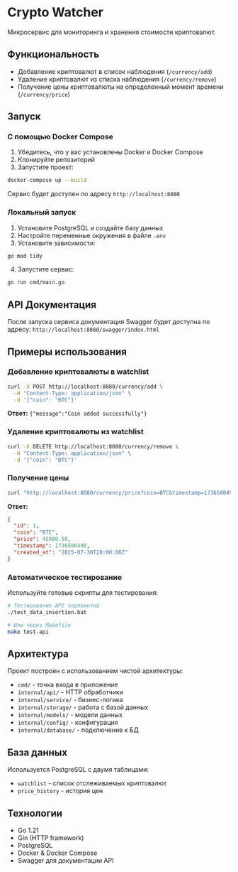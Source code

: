 # Crypto Watcher

Микросервис для мониторинга и хранения стоимости криптовалют.

## Функциональность

- Добавление криптовалют в список наблюдения (`/currency/add`)
- Удаление криптовалют из списка наблюдения (`/currency/remove`)
- Получение цены криптовалюты на определенный момент времени (`/currency/price`)

## Запуск

### С помощью Docker Compose

1. Убедитесь, что у вас установлены Docker и Docker Compose
2. Клонируйте репозиторий
3. Запустите проект:

```bash
docker-compose up --build
```

Сервис будет доступен по адресу `http://localhost:8080`

### Локальный запуск

1. Установите PostgreSQL и создайте базу данных
2. Настройте переменные окружения в файле `.env`
3. Установите зависимости:

```bash
go mod tidy
```

4. Запустите сервис:

```bash
go run cmd/main.go
```

## API Документация

После запуска сервиса документация Swagger будет доступна по адресу:
`http://localhost:8080/swagger/index.html`

## Примеры использования

### Добавление криптовалюты в watchlist

```bash
curl -X POST http://localhost:8080/currency/add \
  -H "Content-Type: application/json" \
  -d '{"coin": "BTC"}'
```

**Ответ:** `{"message":"Coin added successfully"}`

### Удаление криптовалюты из watchlist

```bash
curl -X DELETE http://localhost:8080/currency/remove \
  -H "Content-Type: application/json" \
  -d '{"coin": "BTC"}'
```

### Получение цены

```bash
curl "http://localhost:8080/currency/price?coin=BTC&timestamp=1736500490"
```

**Ответ:**
```json
{
  "id": 1,
  "coin": "BTC",
  "price": 45000.50,
  "timestamp": 1736500490,
  "created_at": "2025-07-30T20:00:00Z"
}
```

### Автоматическое тестирование

Используйте готовые скрипты для тестирования:

```bash
# Тестирование API эндпоинтов
./test_data_insertion.bat

# Или через Makefile
make test-api
```

## Архитектура

Проект построен с использованием чистой архитектуры:

- `cmd/` - точка входа в приложение
- `internal/api/` - HTTP обработчики
- `internal/service/` - бизнес-логика
- `internal/storage/` - работа с базой данных
- `internal/models/` - модели данных
- `internal/config/` - конфигурация
- `internal/database/` - подключение к БД

## База данных

Используется PostgreSQL с двумя таблицами:
- `watchlist` - список отслеживаемых криптовалют
- `price_history` - история цен

## Технологии

- Go 1.21
- Gin (HTTP framework)
- PostgreSQL
- Docker & Docker Compose
- Swagger для документации API
